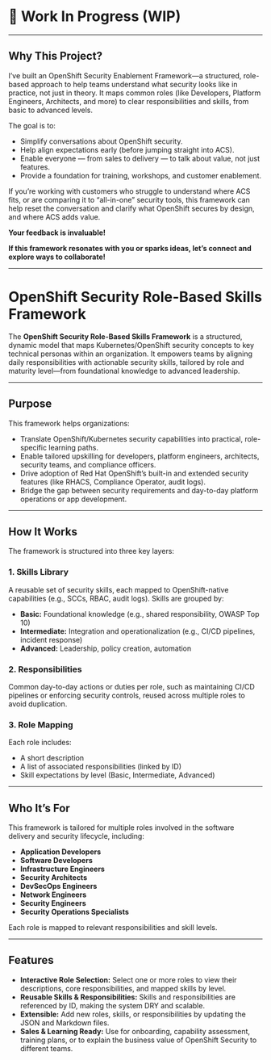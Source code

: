 # 🚧 Work In Progress (WIP)

---

## Why This Project?

I’ve built an OpenShift Security Enablement Framework—a structured, role-based approach to help teams understand what security looks like in practice, not just in theory. It maps common roles (like Developers, Platform Engineers, Architects, and more) to clear responsibilities and skills, from basic to advanced levels.

The goal is to:
- Simplify conversations about OpenShift security.
- Help align expectations early (before jumping straight into ACS).
- Enable everyone — from sales to delivery — to talk about value, not just features.
- Provide a foundation for training, workshops, and customer enablement.

If you’re working with customers who struggle to understand where ACS fits, or are comparing it to “all-in-one” security tools, this framework can help reset the conversation and clarify what OpenShift secures by design, and where ACS adds value.

**Your feedback is invaluable!**

**If this framework resonates with you or sparks ideas, let’s connect and explore ways to collaborate!**

---

# OpenShift Security Role-Based Skills Framework

The **OpenShift Security Role-Based Skills Framework** is a structured, dynamic model that maps Kubernetes/OpenShift security concepts to key technical personas within an organization. It empowers teams by aligning daily responsibilities with actionable security skills, tailored by role and maturity level—from foundational knowledge to advanced leadership.

---

## Purpose

This framework helps organizations:
- Translate OpenShift/Kubernetes security capabilities into practical, role-specific learning paths.
- Enable tailored upskilling for developers, platform engineers, architects, security teams, and compliance officers.
- Drive adoption of Red Hat OpenShift’s built-in and extended security features (like RHACS, Compliance Operator, audit logs).
- Bridge the gap between security requirements and day-to-day platform operations or app development.

---

## How It Works

The framework is structured into three key layers:

### 1. Skills Library
A reusable set of security skills, each mapped to OpenShift-native capabilities (e.g., SCCs, RBAC, audit logs). Skills are grouped by:
- **Basic:** Foundational knowledge (e.g., shared responsibility, OWASP Top 10)
- **Intermediate:** Integration and operationalization (e.g., CI/CD pipelines, incident response)
- **Advanced:** Leadership, policy creation, automation

### 2. Responsibilities
Common day-to-day actions or duties per role, such as maintaining CI/CD pipelines or enforcing security controls, reused across multiple roles to avoid duplication.

### 3. Role Mapping
Each role includes:
- A short description
- A list of associated responsibilities (linked by ID)
- Skill expectations by level (Basic, Intermediate, Advanced)

---

## Who It’s For

This framework is tailored for multiple roles involved in the software delivery and security lifecycle, including:
- **Application Developers**
- **Software Developers**
- **Infrastructure Engineers**
- **Security Architects**
- **DevSecOps Engineers**
- **Network Engineers**
- **Security Engineers**
- **Security Operations Specialists**

Each role is mapped to relevant responsibilities and skill levels.

---

## Features

- **Interactive Role Selection:** Select one or more roles to view their descriptions, core responsibilities, and mapped skills by level.
- **Reusable Skills & Responsibilities:** Skills and responsibilities are referenced by ID, making the system DRY and scalable.
- **Extensible:** Add new roles, skills, or responsibilities by updating the JSON and Markdown files.
- **Sales & Learning Ready:** Use for onboarding, capability assessment, training plans, or to explain the business value of OpenShift Security to different teams.